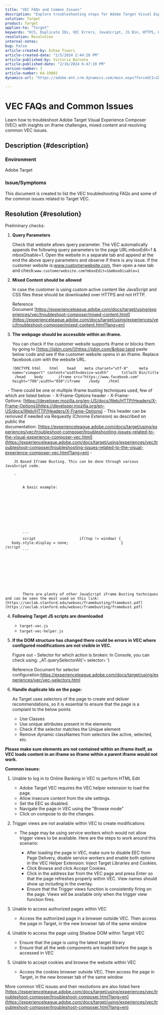 ```yaml
---
title: "VEC FAQs and Common Issues"
description: "Explore troubleshooting steps for Adobe Target Visual Experience Composer (VEC) and learn how to handle iframe issues and mixed content."
solution: Target
product: Target
applies-to: "Target"
keywords: "KCS, Duplicate IDs, VEC Errors, JavaScript, JS Bin, HTTPS, HTTP, CSS, DOM Structure, EEC, VEC Loading Issues, Shadow DOM, Web Components, FAQ "
resolution: Resolution
internal-notes: 
bug: False
article-created-by: Eshaa Tiwari
article-created-date: "2/5/2024 2:44:28 PM"
article-published-by: Victoria Barnato
article-published-date: "2/16/2024 6:47:19 PM"
version-number: 3
article-number: KA-19002
dynamics-url: "https://adobe-ent.crm.dynamics.com/main.aspx?forceUCI=1&pagetype=entityrecord&etn=knowledgearticle&id=76c6520f-35c4-ee11-9079-6045bd006268"

---
```

# VEC FAQs and Common Issues


Learn how to troubleshoot Adobe Target Visual Experience Composer (VEC) with insights on iframe challenges, mixed content and resolving common VEC issues.

## Description {#description}


### Environment

Adobe Target

### Issue/Symptoms

This document is created to list the VEC troubleshooting FAQs and some of the common issues related to Target VEC.


## Resolution {#resolution}


Preliminary checks:

1. <b>Query Parameters</b>

    Check that website allows query parameter. The VEC automatically appends the following query parameters to the page URL:mboxEdit=1 & mboxDisable=1. Open the website in a separate tab and append at the end the above query parameters and observe if there is any issue. If the customer website is:www.customerwebsite.com, then open a new tab and check:`www.customerwebsite.com?mboxEdit=1&mboxDisable=1`
2. <b>Mixed Content should be allowed</b>

    In case the customer is using custom active content like JavaScript and CSS files these should be downloaded over HTTPS and not HTTP.

    Reference Document [https://experienceleague.adobe.com/docs/target/using/experiences/vec/troubleshoot-composer/mixed-content.html](https://experienceleague.adobe.com/docs/target/using/experiences/vec/troubleshoot-composer/mixed-content.html?lang=en)
3. <b>The webpage should be accessible within an iframe.</b>

    You can check if the customer website supports iframe or blocks them by going to [https://jsbin.com/](https://jsbin.com/&nbsp;)and paste below code and see if the customer website opens in an iframe. Replace facebook.com with the website URL.

    

    


    ```
    !DOCTYPE html    html    head    meta charset="utf-8"     meta name="viewport" content="width=device-width"      titleJS Bin/title     /head    body       iframe src="https://www.facebook.com" height="700";width="850"/iframe    /body    /html
    ```



 
    - There could be one or multiple iframe busting techniques used, few of which are listed below:
        - X-Frame-Options header
        - X-Frame-Options: [https://developer.mozilla.org/en-US/docs/Web/HTTP/Headers/X-Frame-Options](https://developer.mozilla.org/en-US/docs/Web/HTTP/Headers/X-Frame-Options)
        - This header can be removed if needed via Requestly (Chrome Extension) as described on public the documentation: [https://experienceleague.adobe.com/docs/target/using/experiences/vec/troubleshoot-composer/troubleshooting-issues-related-to-the-visual-experience-composer-vec.html](https://experienceleague.adobe.com/docs/target/using/experiences/vec/troubleshoot-composer/troubleshooting-issues-related-to-the-visual-experience-composer-vec.html?lang=en)
    - 

    
        JS Based Iframe Busting. This can be done through various JavaScript code.

        - 

        
            A basic example: 

        

            

        

            


            ```
            script                    if(top != window) {                       body.style.display = none;                        }                    /script
            ```



        

            

        

            There are plenty of other JavaScript iFrame Busting techniques and can be seen the most used on this link: [https://seclab.stanford.edu/websec/framebusting/framebust.pdf](https://seclab.stanford.edu/websec/framebusting/framebust.pdf)
4. <b>Following Target JS scripts are downloaded</b>

    - `target-vec.js`
    - `target-vec-helper.js`
5. <b>If the DOM structure has changed there could be errors in VEC where configured modifications are not visible in VEC.</b>

    Figure out - Selector for which action is broken: In Console, you can check using: _AT.querySelectorAll('`<` selector`>` ')

    Reference Document for selector configuration:https://experienceleague.adobe.com/docs/target/using/experiences/vec/vec-selectors.html
6. <b>Handle duplicate Ids on the page:</b>

    As Target uses selectors of the page to create and deliver recommendations, so it is essential to ensure that the page is a compiant to the below points

    - Use Classes
    - Use unique attributes present in the elements
    - Check if the selector matches the Unique element
    - Remove dynamic classNames from selectors like active, selected, etc.


<b>Please make sure elements are not contained within an iframe itself, as VEC loads content in an iframe so iframe within a parent iframe would not work.</b>

<b>Common issues: </b>

1. Unable to log in to Online Banking in VEC to perform HTML Edit
    - Adobe Target VEC requires the VEC helper extension to load the page.
    - Allow insecure content from the site settings.
    - Set the EEC as disabled.
    - Navigate the page in VEC using the "Browse mode"
    - Click on compose to do the changes.
2. Trigger views are not available within VEC to create modifications

    - The page may be using service workers which would not allow trigger views to be available. Here are the steps to work around this scenario:

        - After loading the page in VEC, make sure to disable EEC from Page Delivery, disable service workers and enable both options in the VEC Helper Extension: Inject Target Libraries and Cookies.
        - Click Browse and click Accept Cookies.
        - Click in the address bar from the VEC page and press Enter so that the page refreshes properly within VEC. View names should show up including in the overlay.
        - Ensure that the Trigger views function is consistently firing on the page. Views will be available only when the trigger view function fires.
3. Unable to access authorized pages within VEC

    - Access the authorized page in a browser outside VEC. Then access the page in Target, in the new browser tab of the same window
4. Unable to access the page using Shadow DOM within Target VEC

    - Ensure that the page is using the latest target library
    - Ensure that all the web components are loaded before the page is accessed in VEC
5. Unable to accept cookies and browse the website within VEC

    - Access the cookies browser outside VEC. Then access the page in Target, in the new browser tab of the same window


More common VEC issues and their resolutions are also listed here
[https://experienceleague.adobe.com/docs/target/using/experiences/vec/troubleshoot-composer/troubleshoot-composer.html?lang=en](https://experienceleague.adobe.com/docs/target/using/experiences/vec/troubleshoot-composer/troubleshoot-composer.html?lang=en)

